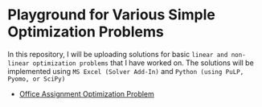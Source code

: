 # Playground for Various Simple Optimization Problems

In this repository, I will be uploading solutions for basic `linear and non-linear optimization problems` that I have worked on. The solutions will be implemented using `MS Excel (Solver Add-In)` and `Python (using PuLP, Pyomo, or SciPy)`

* [Office Assignment Optimization Problem](office_assignment_optimization_problem)
